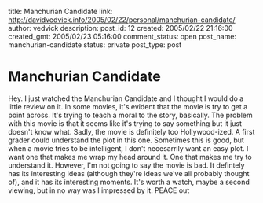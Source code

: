 title: Manchurian Candidate
link: http://davidvedvick.info/2005/02/22/personal/manchurian-candidate/
author: vedvick
description: 
post_id: 12
created: 2005/02/22 21:16:00
created_gmt: 2005/02/23 05:16:00
comment_status: open
post_name: manchurian-candidate
status: private
post_type: post

# Manchurian Candidate

Hey. I just watched the Manchurian Candidate and I thought I would do a little review on it. In some movies, it's evident that the movie is try to get a point across. It's trying to teach a moral to the story, basically. The problem with this movie is that it seems like it's trying to say something but it just doesn't know what. Sadly, the movie is definitely too Hollywood-ized. A first grader could understand the plot in this one. Sometimes this is good, but when a movie tries to be intelligent, I don't necesarrily want an easy plot. I want one that makes me wrap my head around it. One that makes me try to understand it. However, I'm not going to say the movie is bad. It defintely has its interesting ideas (although they're ideas we've all probably thought of), and it has its interesting moments. It's worth a watch, maybe a second viewing, but in no way was I impressed by it. PEACE out